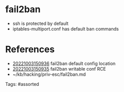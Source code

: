 # fail2ban
- ssh is protected by default
- iptables-multiport.conf has default ban commands

# References
- [20221003150936](/zet/20221003150936/README.md) fail2ban default config location
- [20221003150935](/zet/20221003150935/README.md) fail2ban writable conf RCE
- ~/kb/hacking/priv-esc/fail2ban.md

Tags:
    #assorted
